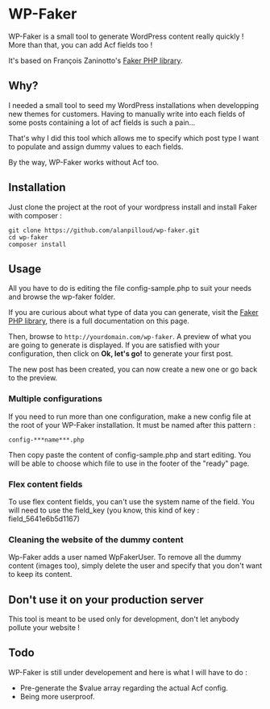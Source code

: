# WP-Faker

WP-Faker is a small tool to generate WordPress content really quickly ! More than that, you can add Acf fields too !

It's based on François Zaninotto's [Faker PHP library](https://github.com/fzaninotto/Faker).

## Why?

I needed a small tool to seed my WordPress installations when developping new themes for customers. Having to manually write into each fields of some posts containing a lot of acf fields is such a pain...

That's why I did this tool which allows me to specify which post type I want to populate and assign dummy values to each fields.

By the way, WP-Faker works without Acf too.

## Installation

Just clone the project at the root of your wordpress install and install Faker with composer :

```
git clone https://github.com/alanpilloud/wp-faker.git
cd wp-faker
composer install
```

## Usage

All you have to do is editing the file config-sample.php to suit your needs and browse the wp-faker folder.

If you are curious about what type of data you can generate, visit the [Faker PHP library](https://github.com/fzaninotto/Faker), there is a full documentation on this page.

Then, browse to `http://yourdomain.com/wp-faker`. A preview of what you are going to generate is displayed. If you are satisfied with your configuration, then click on __Ok, let's go!__ to generate your first post.

The new post has been created, you can now create a new one or go back to the preview.

### Multiple configurations

If you need to run more than one configuration, make a new config file at the root
of your WP-Faker installation. It must be named after this pattern :

```
config-***name***.php
```

Then copy paste the content of config-sample.php and start editing. You will be able
to choose which file to use in the footer of the "ready" page.

### Flex content fields

To use flex content fields, you can't use the system name of the field. You will need
to use the field_key (you know, this kind of key : field_5641e6b5d1167)

### Cleaning the website of the dummy content

Wp-Faker adds a user named WpFakerUser. To remove all the dummy content (images too), simply delete the user and specify that you don't want to keep its content.

## Don't use it on your production server

This tool is meant to be used only for development, don't let anybody pollute your website !

## Todo
WP-Faker is still under developement and here is what I will have to do :
 - Pre-generate the $value array regarding the actual Acf config.
 - Being more userproof.
